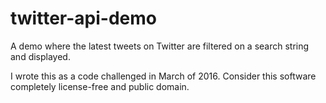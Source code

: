 # twitter-api-demo
A demo where the latest tweets on Twitter are filtered on a search string and displayed.

I wrote this as a code challenged in March of 2016.
Consider this software completely license-free and public domain.
